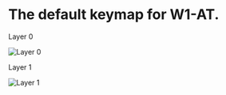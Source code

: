 # The default keymap for W1-AT. 

Layer 0

![Layer 0](https://i.imgur.com/Oaw6UNo.png)

Layer 1

![Layer 1](https://i.imgur.com/v24h9EO.png)
